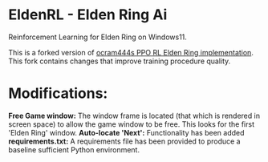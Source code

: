# EldenRL - Elden Ring Ai
Reinforcement Learning for Elden Ring on Windows11.  

This is a forked version of [ocram444s PPO RL Elden Ring implementation](https://github.com/ocram444/EldenRL). This fork contains changes that improve training procedure quality.

# Modifications:

**Free Game window:** The window frame is located (that which is rendered in screen space) to allow the game window to be free. This looks for the first 'Elden Ring' window.
**Auto-locate 'Next':**  Functionality has been added 
**requirements.txt:** A requirements file has been provided to produce a baseline sufficient Python environment.


